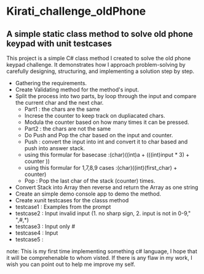 # Kirati_challenge_oldPhone

## A simple static class method  to solve old phone keypad with unit testcases
This project is a simple C# class method I created to solve the old phone keypad challenge. It demonstrates how I approach problem-solving by carefully designing, structuring, and implementing a solution step by step.
* Gathering the requirements.
* Create Validating method for the method's input.
* Split the process into two parts, by loop through the input and compare the current char and the next char.  
  * Part1 : the chars are the same
   - Increse the counter to keep track on dupliacated chars.
   - Modula the counter based on how many times it can be pressed.
  * Part2 : the chars are not the same
   - Do Push and Pop the char based on the input and counter.
    - Push : convert the input into int and convert it to char based and push into answer stack.
     - using this formular for basecase :(char)((int)a + (((int)input * 3) + counter ))
     - using this formular for 1,7,8,9 cases :(char)((int)(first_char) + counter)
    - Pop : Pop the last char of the stack (counter) times.  
* Convert Stack into Array then reverse and return the Array as one string
* Create an simple demo console app to demo the method.
* Create xunit testcases for the classs method
 * testcase1 : Examples from the prompt
 * testcase2 : Input invalid input (1. no sharp sign, 2. input is not in 0-9," ",#,*)
 * testcase3 : Input only #
 * testcase4 : Input 
 * testcase5 :  



note: This is my first time implementing something c# language, I hope that it will be comprehenable to whom visted. If there is any flaw in my work, I wish you can point out to help me improve my self. 
